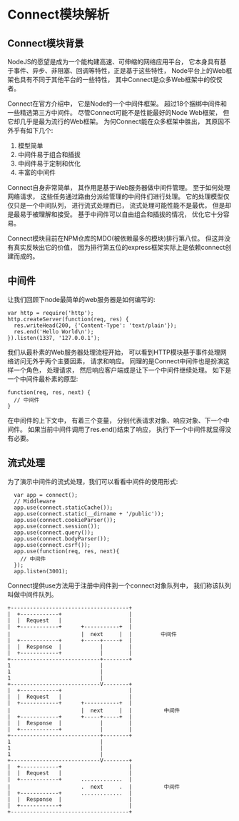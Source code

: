 Connect模块解析
===============

Connect模块背景
--------------

  NodeJS的愿望是成为一个能构建高速、可伸缩的网络应用平台， 它本身具有基于事件、异步、非阻塞、回调等特性，正是基于这些特性， Node平台上的Web框架也具有不同于其他平台的一些特性， 其中Connect是众多Web框架中的佼佼者。
  
  Connect在官方介绍中， 它是Node的一个中间件框架。 超过18个捆绑中间件和一些精选第三方中间件。 尽管Connect可能不是性能最好的Node Web框架， 但它却几乎是最为流行的Web框架。 为何Connect能在众多框架中胜出， 其原因不外乎有如下几个:
  1. 模型简单
  2. 中间件易于组合和插拔
  3. 中间件易于定制和优化
  4. 丰富的中间件

  Connect自身非常简单， 其作用是基于Web服务器做中间件管理。 至于如何处理网络请求， 这些任务通过路由分派给管理的中间件们进行处理。 它的处理模型仅仅只是一个中间队列， 进行流式处理而已， 流式处理可能性能不是最优， 但是却是最易于被理解和接受。 基于中间件可以自由组合和插拔的情况， 优化它十分容易。
  
  Connect模块目前在NPM仓库的MDO(被依赖最多的模块)排行第八位。 但这并没有真实反映出它的价值， 因为排行第五位的express框架实际上是依赖connect创建而成的。 
  
中间件
------

  让我们回顾下node最简单的web服务器是如何编写的:
```
var http = require('http');
http.createServer(function(req, res) {
  res.writeHead(200, {'Content-Type': 'text/plain'});
  res.end('Hello World\n');
}).listen(1337, '127.0.0.1');
```

  我们从最朴素的Web服务器处理流程开始， 可以看到HTTP模块基于事件处理网络访问无外乎两个主要因素， 请求和响应。 同理的是Connect中间件也是扮演这样一个角色， 处理请求， 然后响应客户端或是让下一个中间件继续处理。 如下是一个中间件最朴素的原型:
```
function(req, res, next) {
  // 中间件
}
```

  在中间件的上下文中， 有着三个变量， 分别代表请求对象、响应对象、下一个中间件。 如果当前中间件调用了res.end()结束了响应， 执行下一个中间件就显得没有必要。
  
流式处理
----------
  为了演示中间件的流式处理，我们可以看看中间件的使用形式:
```
  var app = connect();
  // Middleware
  app.use(connect.staticCache());
  app.use(connect.static(__dirname + '/public'));
  app.use(connect.cookieParser());
  app.use(connect.session());
  app.use(connect.query());
  app.use(connect.bodyParser());
  app.use(connect.csrf());
  app.use(function(req, res, next){
    // 中间件
  });
  app.listen(3001);
```

  Connect提供use方法用于注册中间件到一个connect对象队列中， 我们称该队列叫做中间件队列。
  
```
+-------------------------------------+
|  +------------+                     |
|  |  Request   |                     |
|  +------------+      +-----------+  |
|                      |  next     |  |         中间件
|  +------------+      +-----+-----+  |
|  |  Response  |            |        |
|  +------------+            |        |
+----------------------------+--------+
1                            |
1                            |
1                            |
+----------------------------V--------+
|  +------------+                     |
|  |  Request   |                     |
|  +------------+      +-----------+  |
|                      |  next     |  |          中间件
|  +------------+      +-----+-----+  |
|  |  Response  |            |        |
|  +------------+            |        |
+----------------------------+--------+
1                            |
1                            |
1                            |
+----------------------------V--------+
|  +------------+                     |
|  |  Request   |                     |
|  +------------+      .............  |
|                      .  next     .  |          中间件
|  +------------+      .............  |
|  |  Response  |                     |
|  +------------+                     |
+-------------------------------------+
```
